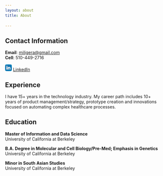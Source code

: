```yaml
---
layout: about
title: About

---
```


## Contact Information
 
**Email**: miligera@gmail.com  
**Cell**: 510-449-2716  


 
   
<img src="assets/images/banners/linkedin_icon_small.jpg" alt="Linked In Icon">   [LinkedIn](https://www.linkedin.com/in/miligera/)  




 


 


## Experience
I have 15+ years in the technology industry. My career path includes 10+ years of product management/strategy,
prototype creation and innovations focused on automating complex healthcare processes.

## Education
**Master of Information and Data Science**  
University of California at Berkeley  

**B.A. Degree in Molecular and Cell Biology/Pre-Med; Emphasis in Genetics**  
University of California at Berkeley  

**Minor in South Asian Studies**  
University of California at Berkeley

